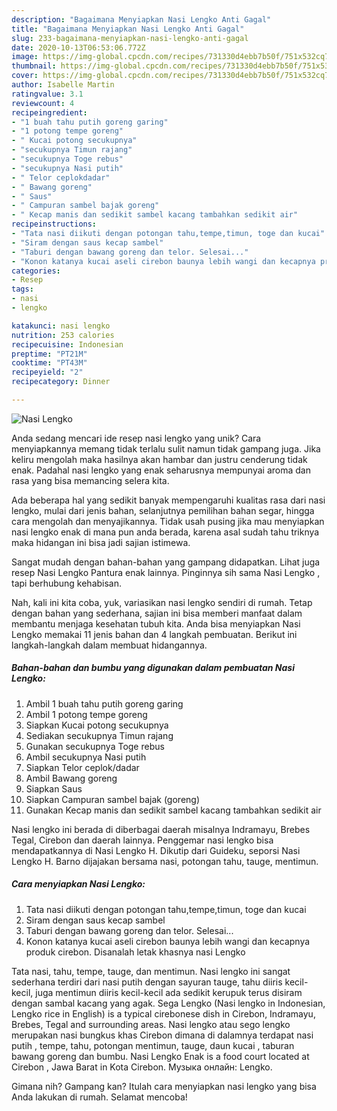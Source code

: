 ```yaml
---
description: "Bagaimana Menyiapkan Nasi Lengko Anti Gagal"
title: "Bagaimana Menyiapkan Nasi Lengko Anti Gagal"
slug: 233-bagaimana-menyiapkan-nasi-lengko-anti-gagal
date: 2020-10-13T06:53:06.772Z
image: https://img-global.cpcdn.com/recipes/731330d4ebb7b50f/751x532cq70/nasi-lengko-foto-resep-utama.jpg
thumbnail: https://img-global.cpcdn.com/recipes/731330d4ebb7b50f/751x532cq70/nasi-lengko-foto-resep-utama.jpg
cover: https://img-global.cpcdn.com/recipes/731330d4ebb7b50f/751x532cq70/nasi-lengko-foto-resep-utama.jpg
author: Isabelle Martin
ratingvalue: 3.1
reviewcount: 4
recipeingredient:
- "1 buah tahu putih goreng garing"
- "1 potong tempe goreng"
- " Kucai potong secukupnya"
- "secukupnya Timun rajang"
- "secukupnya Toge rebus"
- "secukupnya Nasi putih"
- " Telor ceplokdadar"
- " Bawang goreng"
- " Saus"
- " Campuran sambel bajak goreng"
- " Kecap manis dan sedikit sambel kacang tambahkan sedikit air"
recipeinstructions:
- "Tata nasi diikuti dengan potongan tahu,tempe,timun, toge dan kucai"
- "Siram dengan saus kecap sambel"
- "Taburi dengan bawang goreng dan telor. Selesai..."
- "Konon katanya kucai aseli cirebon baunya lebih wangi dan kecapnya produk cirebon. Disanalah letak khasnya nasi Lengko"
categories:
- Resep
tags:
- nasi
- lengko

katakunci: nasi lengko 
nutrition: 253 calories
recipecuisine: Indonesian
preptime: "PT21M"
cooktime: "PT43M"
recipeyield: "2"
recipecategory: Dinner

---
```



![Nasi Lengko](https://img-global.cpcdn.com/recipes/731330d4ebb7b50f/751x532cq70/nasi-lengko-foto-resep-utama.jpg)

Anda sedang mencari ide resep nasi lengko yang unik? Cara menyiapkannya memang tidak terlalu sulit namun tidak gampang juga. Jika keliru mengolah maka hasilnya akan hambar dan justru cenderung tidak enak. Padahal nasi lengko yang enak seharusnya mempunyai aroma dan rasa yang bisa memancing selera kita.

Ada beberapa hal yang sedikit banyak mempengaruhi kualitas rasa dari nasi lengko, mulai dari jenis bahan, selanjutnya pemilihan bahan segar, hingga cara mengolah dan menyajikannya. Tidak usah pusing jika mau menyiapkan nasi lengko enak di mana pun anda berada, karena asal sudah tahu triknya maka hidangan ini bisa jadi sajian istimewa.

Sangat mudah dengan bahan-bahan yang gampang didapatkan. Lihat juga resep Nasi Lengko Pantura enak lainnya. Pinginnya sih sama Nasi Lengko , tapi berhubung kehabisan.


Nah, kali ini kita coba, yuk, variasikan nasi lengko sendiri di rumah. Tetap dengan bahan yang sederhana, sajian ini bisa memberi manfaat dalam membantu menjaga kesehatan tubuh kita. Anda bisa menyiapkan Nasi Lengko memakai 11 jenis bahan dan 4 langkah pembuatan. Berikut ini langkah-langkah dalam membuat hidangannya.

<!--inarticleads1-->

##### Bahan-bahan dan bumbu yang digunakan dalam pembuatan Nasi Lengko:

1. Ambil 1 buah tahu putih goreng garing
1. Ambil 1 potong tempe goreng
1. Siapkan  Kucai potong secukupnya
1. Sediakan secukupnya Timun rajang
1. Gunakan secukupnya Toge rebus
1. Ambil secukupnya Nasi putih
1. Siapkan  Telor ceplok/dadar
1. Ambil  Bawang goreng
1. Siapkan  Saus
1. Siapkan  Campuran sambel bajak (goreng)
1. Gunakan  Kecap manis dan sedikit sambel kacang tambahkan sedikit air


Nasi lengko ini berada di diberbagai daerah misalnya Indramayu, Brebes Tegal, Cirebon dan daerah lainnya. Penggemar nasi lengko bisa mendapatkannya di Nasi Lengko H. Dikutip dari Guideku, seporsi Nasi Lengko H. Barno dijajakan bersama nasi, potongan tahu, tauge, mentimun. 

<!--inarticleads2-->

##### Cara menyiapkan Nasi Lengko:

1. Tata nasi diikuti dengan potongan tahu,tempe,timun, toge dan kucai
1. Siram dengan saus kecap sambel
1. Taburi dengan bawang goreng dan telor. Selesai...
1. Konon katanya kucai aseli cirebon baunya lebih wangi dan kecapnya produk cirebon. Disanalah letak khasnya nasi Lengko


Tata nasi, tahu, tempe, tauge, dan mentimun. Nasi lengko ini sangat sederhana terdiri dari nasi putih dengan sayuran tauge, tahu diiris kecil-kecil, juga mentimun diiris kecil-kecil ada sedikit kerupuk terus disiram dengan sambal kacang yang agak. Sega Lengko (Nasi lengko in Indonesian, Lengko rice in English) is a typical cirebonese dish in Cirebon, Indramayu, Brebes, Tegal and surrounding areas. Nasi lengko atau sego lengko merupakan nasi bungkus khas Cirebon dimana di dalamnya terdapat nasi putih , tempe, tahu, potongan mentimun, tauge, daun kucai , taburan bawang goreng dan bumbu. Nasi Lengko Enak is a food court located at Cirebon , Jawa Barat in Kota Cirebon. Музыка онлайн: Lengko. 

Gimana nih? Gampang kan? Itulah cara menyiapkan nasi lengko yang bisa Anda lakukan di rumah. Selamat mencoba!
